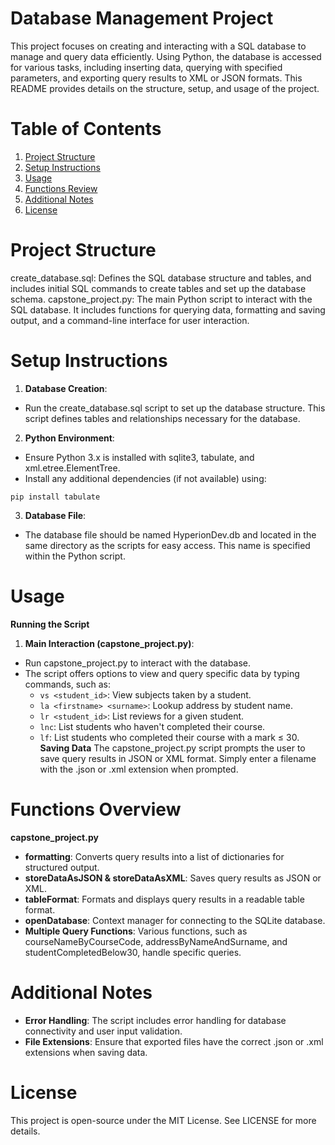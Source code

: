 # **Database Management Project**
This project focuses on creating and interacting with a SQL database to manage and query data efficiently. Using Python, the database is accessed for various tasks, including inserting data, querying with specified parameters, and exporting query results to XML or JSON formats. This README provides details on the structure, setup, and usage of the project.

# **Table of Contents**
1. [Project Structure](#project-structure)
2. [Setup Instructions](#setup-instructions)
3. [Usage](#usage)
4. [Functions Review](#functions-review)
5. [Additional Notes](#additional-notes)
6. [License](#license)

# **Project Structure**
create_database.sql: Defines the SQL database structure and tables, and includes initial SQL commands to create tables and set up the database schema.
capstone_project.py: The main Python script to interact with the SQL database. It includes functions for querying data, formatting and saving output, and a command-line interface for user interaction.

# **Setup Instructions**

1. **Database Creation**:
  * Run the create_database.sql script to set up the database structure. This script defines tables and relationships necessary for the database.

2. **Python Environment**:
  * Ensure Python 3.x is installed with sqlite3, tabulate, and xml.etree.ElementTree.
  * Install any additional dependencies (if not available) using:
  ```
  pip install tabulate
  ```

3. **Database File**:
 * The database file should be named HyperionDev.db and located in the same directory as the scripts for easy access. This name is specified within the Python script.


# **Usage**
**Running the Script**
  1. **Main Interaction (capstone_project.py)**:
   * Run capstone_project.py to interact with the database.
   * The script offers options to view and query specific data by typing commands, such as:
     * ```vs <student_id>```: View subjects taken by a student.
     * ```la <firstname> <surname>```: Lookup address by student name.
     * ```lr <student_id>```: List reviews for a given student.
     * ```lnc```: List students who haven't completed their course.
     * ```lf```: List students who completed their course with a mark ≤ 30.
**Saving Data**
The capstone_project.py script prompts the user to save query results in JSON or XML format. Simply enter a filename with the .json or .xml extension when prompted.

# **Functions Overview**
**capstone_project.py**
  * **formatting**: Converts query results into a list of dictionaries for structured output.
  * **storeDataAsJSON & storeDataAsXML**: Saves query results as JSON or XML.
  * **tableFormat**: Formats and displays query results in a readable table format.
  * **openDatabase**: Context manager for connecting to the SQLite database.
  * **Multiple Query Functions**: Various functions, such as courseNameByCourseCode, addressByNameAndSurname, and studentCompletedBelow30, handle specific queries.

# **Additional Notes**
* **Error Handling**: The script includes error handling for database connectivity and user input validation.
* **File Extensions**: Ensure that exported files have the correct .json or .xml extensions when saving data.

# **License**
This project is open-source under the MIT License. See LICENSE for more details.


